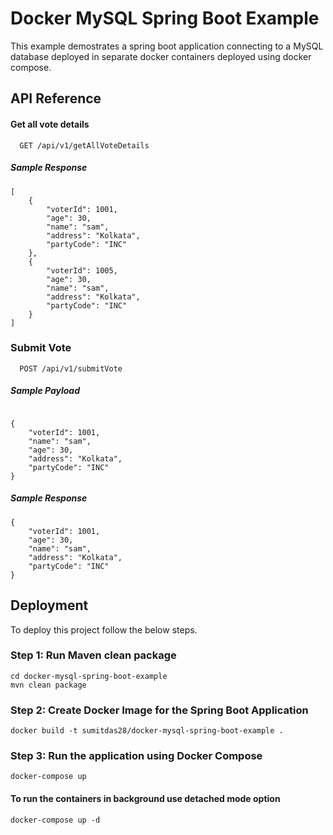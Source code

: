 
# Docker MySQL Spring Boot Example

This example demostrates a spring boot application connecting to a MySQL database deployed in separate docker containers deployed using docker compose.

































## API Reference

#### Get all vote details

```
  GET /api/v1/getAllVoteDetails
```
##### Sample Response

```
[
    {
        "voterId": 1001,
        "age": 30,
        "name": "sam",
        "address": "Kolkata",
        "partyCode": "INC"
    },
    {
        "voterId": 1005,
        "age": 30,
        "name": "sam",
        "address": "Kolkata",
        "partyCode": "INC"
    }
]
```


### Submit Vote

```
  POST /api/v1/submitVote
```
##### Sample Payload

```

{
    "voterId": 1001,
    "name": "sam",
    "age": 30,
    "address": "Kolkata",
    "partyCode": "INC"
}

```

##### Sample Response

```
{
    "voterId": 1001,
    "age": 30,
    "name": "sam",
    "address": "Kolkata",
    "partyCode": "INC"
}
```
## Deployment

To deploy this project follow the below steps.

### Step 1: Run Maven clean package

```
cd docker-mysql-spring-boot-example
mvn clean package
```

### Step 2: Create Docker Image for the Spring Boot Application

```
docker build -t sumitdas28/docker-mysql-spring-boot-example .
```

### Step 3: Run the application using Docker Compose

```
docker-compose up 
```

#### To run the containers in background use detached mode option

```
docker-compose up -d 
```